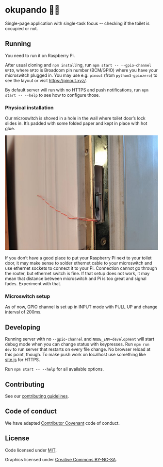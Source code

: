 okupando 🚽🐼
=============

Single-page application with single-task focus -- checking if the toilet
is occupied or not.


Running
-------

You need to run it on Raspberry Pi.

After usual cloning and `npm install`ing, run
`npm start -- --gpio-channel GPIO`, where `GPIO` is Broadcom pin number
(BCM/GPIO) where you have your microswitch plugged in. You may use e.g.
`pinout` (from `python3-gpiozero`) to see the layout or visit
https://pinout.xyz/.

By default server will run with no HTTPS and push notifications,
run `npm start -- --help` to see how to configure those.

### Physical installation

Our microswitch is shoved in a hole in the wall where toilet door’s lock
slides in. It’s padded with some folded paper and kept in place with hot
glue.

![We are professionals.](./docs/professional-installation.jpeg)

If you don’t have a good place to put your Raspberry Pi next to your
toilet door, it may make sense to solder ethernet cable to your
microswitch and use ethernet sockets to connect it to your Pi.
Connection cannot go through the router, but ethernet switch is fine. If
that setup does not work, it may mean that distance between microswitch
and Pi is too great and signal fades. Experiment with that.

### Microswitch setup

As of now, GPIO channel is set up in INPUT mode with PULL UP and change
interval of 200ms.


Developing
----------

Running server with no `--gpio-channel` and `NODE_ENV=development` will
start debug mode when you can change status with keypresses.
Run `npm run dev` to run server that restarts on every file change.
No browser reload at this point, though. To make push work on localhost
use something like [site.js](https://sitejs.org/) for HTTPS.

Run `npm start -- --help` for all available options.


Contributing
------------

See our [contributing guidelines](./CONTRIBUTING.md).


Code of conduct
---------------

We have adapted [Contributor Covenant](./CODE_OF_CONDUCT.md) code of
conduct.


License
-------

Code licensed under [MIT](./LICENSE).

Graphics licensed under [Creative Commons BY-NC-SA](./LICENSE-CC-BY-NC-SA.md).
